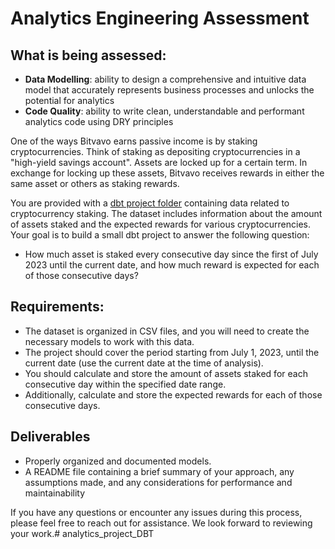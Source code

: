 # Analytics Engineering Assessment

## What is being assessed:
- **Data Modelling**: ability to design a comprehensive and intuitive data model that accurately represents 
business processes and unlocks the potential for analytics
- **Code Quality**: ability to write clean, understandable and performant analytics code using DRY principles

One of the ways Bitvavo earns passive income is by staking cryptocurrencies. Think of staking as depositing 
cryptocurrencies in a "high-yield savings account". Assets are locked up for a certain term. In exchange 
for locking up these assets, Bitvavo receives rewards in either the same asset or others as staking rewards.

You are provided with a [dbt project folder](https://github.com/bitvavo/data-analytics-engineering-assessment)
containing data related to cryptocurrency staking. The dataset includes information about the 
amount of assets staked and the expected rewards for various cryptocurrencies. 
Your goal is to build a small dbt project to answer the following question:
- How much asset is staked every consecutive day since the first of July 2023 until the current date, 
and how much reward is expected for each of those consecutive days?

## Requirements:
- The dataset is organized in CSV files, and you will need to create the necessary models to work with this data.
- The project should cover the period starting from July 1, 2023, until the current date 
(use the current date at the time of analysis).
- You should calculate and store the amount of assets staked for each consecutive day 
within the specified date range.
- Additionally, calculate and store the expected rewards for each of those consecutive days.

## Deliverables
- Properly organized and documented models.
- A README file containing a brief summary of your approach, any assumptions made, and any considerations
for performance and maintainability

If you have any questions or encounter any issues during this process, please feel free 
to reach out for assistance. We look forward to reviewing your work.# analytics_project_DBT
